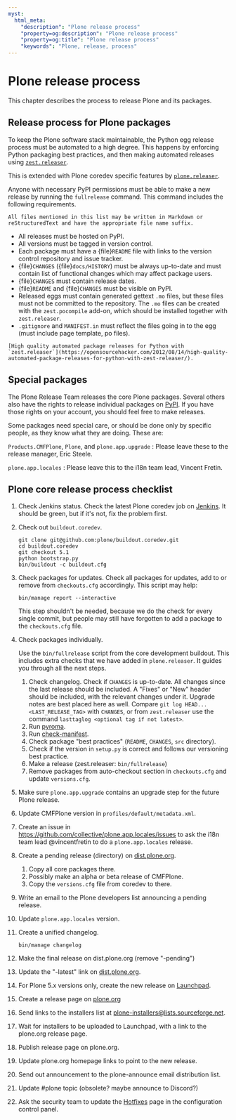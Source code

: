 ```yaml
---
myst:
  html_meta:
    "description": "Plone release process"
    "property=og:description": "Plone release process"
    "property=og:title": "Plone release process"
    "keywords": "Plone, release, process"
---
```


# Plone release process

This chapter describes the process to release Plone and its packages.


## Release process for Plone packages

To keep the Plone software stack maintainable, the Python egg release process must be automated to a high degree.
This happens by enforcing Python packaging best practices, and then making automated releases using [`zest.releaser`](https://github.com/zestsoftware/zest.releaser/).

This is extended with Plone coredev specific features by [`plone.releaser`](https://github.com/plone/plone.releaser).

Anyone with necessary PyPI permissions must be able to make a new release by running the `fullrelease` command.
This command includes the following requirements.

```{note}
All files mentioned in this list may be written in Markdown or reStructuredText and have the appropriate file name suffix.
```

-   All releases must be hosted on PyPI.
-   All versions must be tagged in version control.
-   Each package must have a {file}`README` file with links to the version control repository and issue tracker.
-   {file}`CHANGES` ({file}`docs/HISTORY`) must be always up-to-date and must contain list of functional changes which may affect package users.
-   {file}`CHANGES` must contain release dates.
-   {file}`README` and {file}`CHANGES` must be visible on PyPI.
-   Released eggs must contain generated gettext `.mo` files, but these files must not be committed to the repository.
    The `.mo` files can be created with the `zest.pocompile` add-on, which should be installed together with `zest.releaser`.
-   `.gitignore` and `MANIFEST.in` must reflect the files going in to the egg (must include page template, po files).

```{seealso}
[High quality automated package releases for Python with `zest.releaser`](https://opensourcehacker.com/2012/08/14/high-quality-automated-package-releases-for-python-with-zest-releaser/).
```


## Special packages

The Plone Release Team releases the core Plone packages.
Several others also have the rights to release individual packages on [PyPI](https://pypi.org/).
If you have those rights on your account, you should feel free to make releases.

Some packages need special care, or should be done only by specific people, as they know what they are doing.
These are:

`Products.CMFPlone`, `Plone`, and `plone.app.upgrade`
:   Please leave these to the release manager, Eric Steele.

`plone.app.locales`
:   Please leave this to the i18n team lead, Vincent Fretin.


## Plone core release process checklist

1.  Check Jenkins status.
    Check the latest Plone coredev job on [Jenkins](https://jenkins.plone.org/).
    It should be green, but if it's not, fix the problem first.

2.  Check out `buildout.coredev`.

    ```shell
    git clone git@github.com:plone/buildout.coredev.git
    cd buildout.coredev
    git checkout 5.1
    python bootstrap.py
    bin/buildout -c buildout.cfg
    ```

3.  Check packages for updates.
    Check all packages for updates, add to or remove from `checkouts.cfg` accordingly.
    This script may help:

    ```shell
    bin/manage report --interactive
    ```
    
    This step shouldn't be needed, because we do the check for every single commit, but people may still have forgotten to add a package to the `checkouts.cfg` file.

4.  Check packages individually.

    Use the `bin/fullrelease` script from the core development buildout.
    This includes extra checks that we have added in `plone.releaser`.
    It guides you through all the next steps.

    1.  Check changelog.
        Check if `CHANGES` is up-to-date.
        All changes since the last release should be included.
        A "Fixes" or "New" header should be included, with the relevant changes under it.
        Upgrade notes are best placed here as well.
        Compare `git log HEAD...<LAST_RELEASE_TAG>` with `CHANGES`, or from `zest.releaser` use the command `lasttaglog <optional tag if not latest>`.
    2.  Run [pyroma](https://pypi.org/project/pyroma/).
    3.  Run [check-manifest](https://pypi.org/project/check-manifest/).
    4.  Check package "best practices" (`README`, `CHANGES`, `src` directory).
    5.  Check if the version in `setup.py` is correct and follows our versioning best practice.
    6.  Make a release (zest.releaser: `bin/fullrelease`)
    7.  Remove packages from auto-checkout section in `checkouts.cfg` and update `versions.cfg`.

5.  Make sure `plone.app.upgrade` contains an upgrade step for the future Plone release.
6.  Update CMFPlone version in `profiles/default/metadata.xml`.
7.  Create an issue in <https://github.com/collective/plone.app.locales/issues> to ask the i18n team lead @vincentfretin to do a `plone.app.locales` release.
8.  Create a pending release (directory) on [dist.plone.org](https://dist.plone.org/).
    
    1.  Copy all core packages there.
    2.  Possibly make an alpha or beta release of CMFPlone.
    3.  Copy the `versions.cfg` file from coredev to there.

9.  Write an email to the Plone developers list announcing a pending release.
10. Update `plone.app.locales` version.
11. Create a unified changelog.

    ```shell
    bin/manage changelog
    ```

12. Make the final release on dist.plone.org (remove "-pending")
13. Update the "-latest" link on [dist.plone.org](https://dist.plone.org/).
14. For Plone 5.x versions only, create the new release on [Launchpad](https://launchpad.net/plone/).
15. Create a release page on [plone.org](https://plone.org/download/releases)
16. Send links to the installers list at plone-installers@lists.sourceforge.net.
17. Wait for installers to be uploaded to Launchpad, with a link to the plone.org release page.
18. Publish release page on plone.org.
19. Update plone.org homepage links to point to the new release.
20. Send out announcement to the plone-announce email distribution list.
21. Update #plone topic (obsolete? maybe announce to Discord?)
22. Ask the security team to update the [Hotfixes](https://plone.org/security/hotfixes/) page in the configuration control panel.
